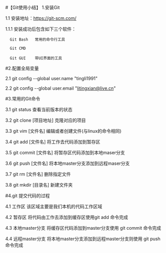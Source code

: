 #【Git使用小结】
1.安装Git

1.1 安装地址：https://git-scm.com/

1.1.1 安装成功后包含如下三个软件：

      Git Bash   常用的命令行工具
      
      Git CMD
      
      Git GUI    带UI界面的工具

#2.配置全局变量

2.1 git config --global user.name "tingli1991"

2.2 git config --global user.email "litingxian@live.cn"


#3.常用的Git命令

3.1 git status              查看当前版本的状态

3.2 git clone [项目地址]    克隆对应的项目

3.3 git vim [文件名]        编辑或者创建文件(与linux的命令相同)

3.4 git add [文件名]        将工作去代码添加到暂存区

3.5 git commit [文件名]     将暂存区代码添加到本地maser分支

3.6 git push [文件名]       将本地master分支添加到远程maser分支

3.7 git rm [文件名]         删除指定文件

3.8 git mkdir [目录名]      新建文件夹


#4.git 提交代码的过程

4.1 工作区             该区域主要是我们本机的代码工作区域

4.2 暂存区             将代码由工作去添加到缓存区使用git add 命令完成

4.3 本地master分支     将缓存区代码添加到master分支使用 git commit 命令完成

4.4 远程master分支     将本地master分支添加到远程master分支则使用 git push 命令完成
